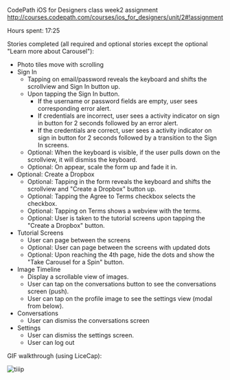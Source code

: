 CodePath iOS for Designers class week2 assignment http://courses.codepath.com/courses/ios_for_designers/unit/2#!assignment

Hours spent: 17:25

Stories completed (all required and optional stories except the optional "Learn more about Carousel"):
- Photo tiles move with scrolling
- Sign In
  - Tapping on email/password reveals the keyboard and shifts the scrollview and Sign In button up.
  - Upon tapping the Sign In button.
    - If the username or password fields are empty, user sees corresponding error alert.
    - If credentials are incorrect, user sees a activity indicator on sign in button for 2 seconds followed by an error alert.
    - If the credentials are correct, user sees a activity indicator on sign in button for 2 seconds followed by a transition to the Sign In screens.
  - Optional: When the keyboard is visible, if the user pulls down on the scrollview, it will dismiss the keyboard.
  - Optional: On appear, scale the form up and fade it in.
- Optional: Create a Dropbox
  - Optional: Tapping in the form reveals the keyboard and shifts the scrollview and "Create a Dropbox" button up.
  - Optional: Tapping the Agree to Terms checkbox selects the checkbox.
  - Optional: Tapping on Terms shows a webview with the terms.
  - Optional: User is taken to the tutorial screens upon tapping the "Create a Dropbox" button.
- Tutorial Screens
  - User can page between the screens
  - Optional: User can page between the screens with updated dots
  - Optional: Upon reaching the 4th page, hide the dots and show the "Take Carousel for a Spin" button.
- Image Timeline
  - Display a scrollable view of images.
  - User can tap on the conversations button to see the conversations screen (push).
  - User can tap on the profile image to see the settings view (modal from below).
- Conversations
  - User can dismiss the conversations screen
- Settings
  - User can dismiss the settings screen.
  - User can log out

GIF walkthrough (using LiceCap):

![tiiip](https://cloud.githubusercontent.com/assets/14037687/13041895/59e8d2ba-d370-11e5-8ac9-c3efbcccb60b.gif)
